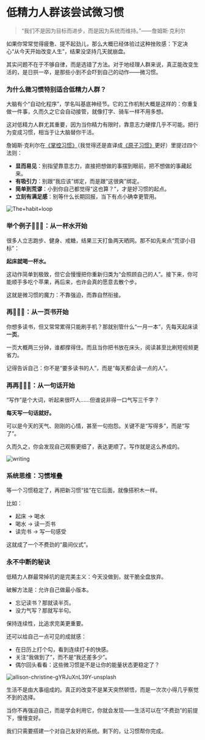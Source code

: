 # 低精力人群该尝试微习惯

> “我们不是因为目标而进步，而是因为系统而维持。”——詹姆斯·克利尔

如果你常常觉得疲惫、提不起劲儿，那么大概已经体验过这种挫败感：下定决心“从今天开始改变人生”，结果没坚持几天就崩盘。

其实问题不在于不够自律，而是选错了方法。对于地经理人群来说，真正能改变生活的，是日拱一卒，是那些小到不会吓到自己的动作——微习惯。

### 为什么微习惯特别适合低精力人群？

大脑有个“自动化程序”，学名叫基底神经节。它的工作机制大概是这样的：你重复做一件事，久而久之它会自动接管，就像打字、骑车一样不用多想。

这对低精力人群尤其重要，因为当你精力有限时，靠意志力硬撑几乎不可能。把行为变成习惯，相当于让大脑替你干活。

詹姆斯·克利尔在[《掌控习惯》](https://book.douban.com/subject/36607425/)（我觉得还是直译成[《原子习惯》](https://book.douban.com/subject/30355759/)更好）里提过四个法则：

- **显而易见**：别指望靠意志力，直接把想做的事摆到眼前，把不想做的事藏起来。
- **有吸引力**：别跟“我应该”绑定，而是跟“这很爽”绑定。
- **简单到荒谬**：小到你自己都觉得“这也算？”，才是好习惯的起点。
- **立刻有满足感**：别等什么长期回报，当下有点小确幸更管用。

![The+habit+loop](https://1-1256632535.cos.ap-beijing.myqcloud.com/img/The+habit+loop.webp)

### 举个例子🙋‍♀️🌰：从一杯水开始

很多人立志跑步、健身、戒糖，结果三天打鱼两天晒网。那不如先来点“荒谬小目标”：

**起床就喝一杯水。**

这动作简单到极致，但它会慢慢把你重新归类为“会照顾自己的人”。接下来，你可能顺手多吃个苹果，再后来，也许会真的愿意去散个步。

这就是微习惯的魔力：不靠强迫，而靠自然衔接。

### 再🙋‍♀️🌰：从一页书开始

你想多读书，但又常常累得只能刷手机？那就别管什么“一月一本”，先每天起床读**一页**。

一页大概两三分钟，谁都撑得住。而且当你把书放在床头，阅读甚至比刷短视频更省力。

记得告诉自己：你不是“要多读书的人”，而是“每天都会读一点的人”。

### 再再🙋‍♀️🌰：从一句话开始

“写作”是个大词，听起来很吓人……但谁说非得一口气写三千字？

**每天写一句话就好。**

可以是今天的天气、刚刚的心情，甚至一句抱怨。关键不是“写得多”，而是“写了”。

久而久之，你会发现自己观察更细了，表达更顺了。写作就是这么养成的。

![writing](https://1-1256632535.cos.ap-beijing.myqcloud.com/img/writing.webp)

### 系统思维：习惯堆叠

等一个习惯稳定了，再把新习惯“挂”在它后面，就像搭积木一样。

比如：

- 起床 → 喝水
- 喝水 → 读一页书
- 读完书 → 写一句感受

这就成了一个不费劲的“晨间仪式”。

### 永不中断的秘诀

低精力人群最常掉坑的是完美主义：今天没做到，就干脆全盘放弃。

破解方法是：允许自己做最小版本。

- 忘记读书？那就读半页。
- 没力气写？那就写半句。

保持连续性，比追求完美更重要。

还可以给自己一点可见的成就感：

- 在日历上打个勾，看到连续打卡的快感。
- 关注“我做到了”，而不是“我还差多少”。
- 偶尔回头看看：这些微习惯是不是让你的能量状态更稳定了？

![allison-christine-gYRJuXnL39Y-unsplash](https://1-1256632535.cos.ap-beijing.myqcloud.com/img/allison-christine-gYRJuXnL39Y-unsplash.jpg)

生活不是由大事组成的。真正的改变不是某天突然顿悟，而是一次次小得几乎察觉不到的选择。

当你不再强迫自己，而是学会利用它，你就会发现——生活可以在“不费劲”的前提下，慢慢变好。

我们只需要搭建一个对自己友好的系统。剩下的，让习惯帮你完成。
